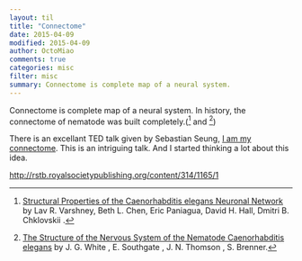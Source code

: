 ```yaml
---
layout: til
title: "Connectome"
date: 2015-04-09
modified: 2015-04-09
author: OctoMiao
comments: true
categories: misc
filter: misc
summary: Connectome is complete map of a neural system.
---
```


Connectome is complete map of a neural system. In history, the connectome of nematode was built completely.([^connect1] and [^connect2])

There is an excellant TED talk given by Sebastian Seung, [I am my connectome](http://www.ted.com/talks/sebastian_seung#t-1135647). This is an intriguing talk. And I started thinking a lot about this idea.

[^connect1]: [Structural Properties of the Caenorhabditis elegans Neuronal Network](http://journals.plos.org/ploscompbiol/article?id=10.1371/journal.pcbi.1001066) by Lav R. Varshney, Beth L. Chen, Eric Paniagua, David H. Hall, Dmitri B. Chklovskii .
[^connect2]: [The Structure of the Nervous System of the Nematode Caenorhabditis elegans](http://rstb.royalsocietypublishing.org/content/314/1165/1) by J. G. White , E. Southgate , J. N. Thomson , S. Brenner.


http://rstb.royalsocietypublishing.org/content/314/1165/1
